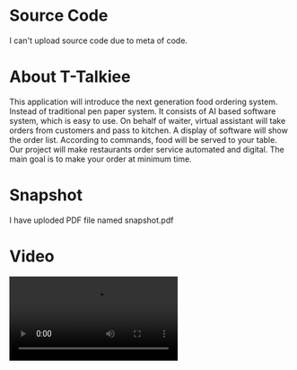 # Source Code
I can't upload source code due to meta of code.

# About T-Talkiee
This application will introduce the next generation food ordering system. Instead of traditional pen paper system. It consists of AI based software system, which is easy to use. On behalf of waiter, virtual assistant will take orders from customers and pass to kitchen. A display of software will show the order list. According to commands, food will be served to your table. Our project will make restaurants order service automated and digital. The main goal is to make your order at minimum time.

# Snapshot
I have uploded PDF file named snapshot.pdf

# Video
![T-Talkiee](Video.mp4)
